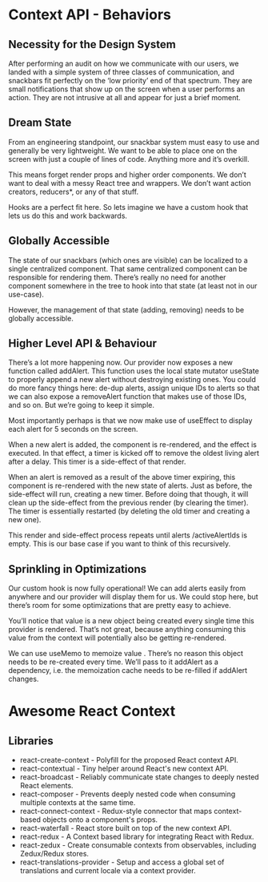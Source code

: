 # Context API - Behaviors

## Necessity for the Design System
After performing an audit on how we communicate with our users, we landed with a simple system of three classes of communication, and snackbars fit perfectly on the ‘low priority’ end of that spectrum. They are small notifications that show up on the screen when a user performs an action. They are not intrusive at all and appear for just a brief moment.

## Dream State
From an engineering standpoint, our snackbar system must easy to use and generally be very lightweight. We want to be able to place one on the screen with just a couple of lines of code. Anything more and it’s overkill.

This means forget render props and higher order components. We don’t want to deal with a messy React tree and wrappers. We don’t want action creators, reducers*, or any of that stuff.

Hooks are a perfect fit here. So lets imagine we have a custom hook that lets us do this and work backwards.


## Globally Accessible
The state of our snackbars (which ones are visible) can be localized to a single centralized component. That same centralized component can be responsible for rendering them. There’s really no need for another component somewhere in the tree to hook into that state (at least not in our use-case).

However, the management of that state (adding, removing) needs to be globally accessible.

## Higher Level API & Behaviour

There’s a lot more happening now. Our provider now exposes a new function called addAlert. This function uses the local state mutator useState to properly append a new alert without destroying existing ones. You could do more fancy things here: de-dup alerts, assign unique IDs to alerts so that we can also expose a removeAlert function that makes use of those IDs, and so on. But we’re going to keep it simple.

Most importantly perhaps is that we now make use of useEffect to display each alert for 5 seconds on the screen.

When a new alert is added, the component is re-rendered, and the effect is executed. In that effect, a timer is kicked off to remove the oldest living alert after a delay. This timer is a side-effect of that render.

When an alert is removed as a result of the above timer expiring, this component is re-rendered with the new state of alerts. Just as before, the side-effect will run, creating a new timer. Before doing that though, it will clean up the side-effect from the previous render (by clearing the timer). The timer is essentially restarted (by deleting the old timer and creating a new one).

This render and side-effect process repeats until alerts /activeAlertIds is empty. This is our base case if you want to think of this recursively.

## Sprinkling in Optimizations
Our custom hook is now fully operational! We can add alerts easily from anywhere and our provider will display them for us. We could stop here, but there’s room for some optimizations that are pretty easy to achieve.

You’ll notice that value is a new object being created every single time this provider is rendered. That’s not great, because anything consuming this value from the context will potentially also be getting re-rendered.

We can use useMemo to memoize value . There’s no reason this object needs to be re-created every time. We’ll pass to it addAlert as a dependency, i.e. the memoization cache needs to be re-filled if addAlert changes.

# Awesome React Context

## Libraries

* react-create-context - Polyfill for the proposed React context API.
* react-contextual - Tiny helper around React's new context API.
* react-broadcast - Reliably communicate state changes to deeply nested React elements.
* react-composer - Prevents deeply nested code when consuming multiple contexts at the same time.
* react-connect-context - Redux-style connector that maps context-based objects onto a component's props.
* react-waterfall - React store built on top of the new context API.
* react-redux - A Context based library for integrating React with Redux.
* react-zedux - Create consumable contexts from observables, including Zedux/Redux stores.
* react-translations-provider - Setup and access a global set of translations and current locale via a context provider.
